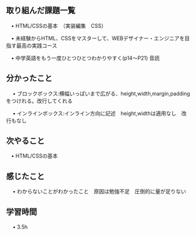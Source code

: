 ## 取り組んだ課題一覧
           
 　• HTML/CSSの基本　（実装編集　CSS）
           
 　• 未経験からHTML、CSSをマスターして、WEBデザイナー・エンジニアを目指す最高の実践コース
           
 　• 中学英語をもう一度ひとつひとつわかりやすく(p14〜P21) 音読

    
## 分かったこと

　 • ブロックボックス:横幅いっぱいまで広がる、height,width,margin,paddingをつけれる。改行してくれる


　 • インラインボックス:インライン方向に記述　height,widthは適用なし　改行もなし


## 次やること　
           
 　• HTML/CSSの基本

## 感じたこと

　 • わからないことがわかったこと　原因は勉強不足　圧倒的に量が足りない


## 学習時間

　 • 3.5h